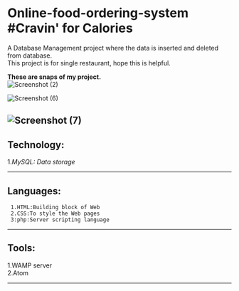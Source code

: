 # Online-food-ordering-system #Cravin' for Calories
A Database Management project where the data is inserted and deleted from database.  
This project is for single restaurant, hope this is helpful.  

**These are snaps of my project.**  
![Screenshot (2)](https://user-images.githubusercontent.com/53393606/86209805-f8148300-bb90-11ea-9115-b2fe0cbccb00.png)  

![Screenshot (6)](https://user-images.githubusercontent.com/53393606/86210073-8f79d600-bb91-11ea-9a5c-0be2e8d8471b.png)  

![Screenshot (7)](https://user-images.githubusercontent.com/53393606/86209960-4cb7fe00-bb91-11ea-8796-07855f8451ed.png)    
---
## Technology:
 1.*MySQL: Data storage*  
 
---
## Languages:
```
 1.HTML:Building block of Web
 2.CSS:To style the Web pages 
 3:php:Server scripting language
```  
---
## Tools:
1.WAMP server    
2.Atom

---
